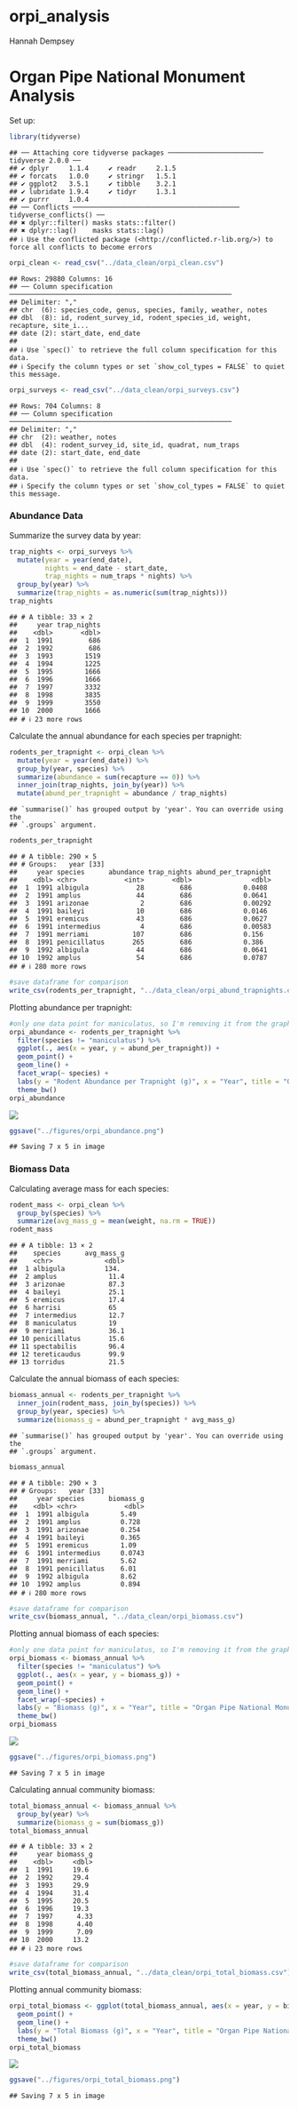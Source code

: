 orpi_analysis
================
Hannah Dempsey

# Organ Pipe National Monument Analysis

Set up:

``` r
library(tidyverse)
```

    ## ── Attaching core tidyverse packages ──────────────────────── tidyverse 2.0.0 ──
    ## ✔ dplyr     1.1.4     ✔ readr     2.1.5
    ## ✔ forcats   1.0.0     ✔ stringr   1.5.1
    ## ✔ ggplot2   3.5.1     ✔ tibble    3.2.1
    ## ✔ lubridate 1.9.4     ✔ tidyr     1.3.1
    ## ✔ purrr     1.0.4     
    ## ── Conflicts ────────────────────────────────────────── tidyverse_conflicts() ──
    ## ✖ dplyr::filter() masks stats::filter()
    ## ✖ dplyr::lag()    masks stats::lag()
    ## ℹ Use the conflicted package (<http://conflicted.r-lib.org/>) to force all conflicts to become errors

``` r
orpi_clean <- read_csv("../data_clean/orpi_clean.csv")
```

    ## Rows: 29880 Columns: 16
    ## ── Column specification ────────────────────────────────────────────────────────
    ## Delimiter: ","
    ## chr  (6): species_code, genus, species, family, weather, notes
    ## dbl  (8): id, rodent_survey_id, rodent_species_id, weight, recapture, site_i...
    ## date (2): start_date, end_date
    ## 
    ## ℹ Use `spec()` to retrieve the full column specification for this data.
    ## ℹ Specify the column types or set `show_col_types = FALSE` to quiet this message.

``` r
orpi_surveys <- read_csv("../data_clean/orpi_surveys.csv")
```

    ## Rows: 704 Columns: 8
    ## ── Column specification ────────────────────────────────────────────────────────
    ## Delimiter: ","
    ## chr  (2): weather, notes
    ## dbl  (4): rodent_survey_id, site_id, quadrat, num_traps
    ## date (2): start_date, end_date
    ## 
    ## ℹ Use `spec()` to retrieve the full column specification for this data.
    ## ℹ Specify the column types or set `show_col_types = FALSE` to quiet this message.

### Abundance Data

Summarize the survey data by year:

``` r
trap_nights <- orpi_surveys %>% 
  mutate(year = year(end_date),
         nights = end_date - start_date,
         trap_nights = num_traps * nights) %>% 
  group_by(year) %>% 
  summarize(trap_nights = as.numeric(sum(trap_nights)))
trap_nights
```

    ## # A tibble: 33 × 2
    ##     year trap_nights
    ##    <dbl>       <dbl>
    ##  1  1991         686
    ##  2  1992         686
    ##  3  1993        1519
    ##  4  1994        1225
    ##  5  1995        1666
    ##  6  1996        1666
    ##  7  1997        3332
    ##  8  1998        3835
    ##  9  1999        3550
    ## 10  2000        1666
    ## # ℹ 23 more rows

Calculate the annual abundance for each species per trapnight:

``` r
rodents_per_trapnight <- orpi_clean %>% 
  mutate(year = year(end_date)) %>%  
  group_by(year, species) %>% 
  summarize(abundance = sum(recapture == 0)) %>% 
  inner_join(trap_nights, join_by(year)) %>% 
  mutate(abund_per_trapnight = abundance / trap_nights)
```

    ## `summarise()` has grouped output by 'year'. You can override using the
    ## `.groups` argument.

``` r
rodents_per_trapnight
```

    ## # A tibble: 290 × 5
    ## # Groups:   year [33]
    ##     year species      abundance trap_nights abund_per_trapnight
    ##    <dbl> <chr>            <int>       <dbl>               <dbl>
    ##  1  1991 albigula            28         686             0.0408 
    ##  2  1991 amplus              44         686             0.0641 
    ##  3  1991 arizonae             2         686             0.00292
    ##  4  1991 baileyi             10         686             0.0146 
    ##  5  1991 eremicus            43         686             0.0627 
    ##  6  1991 intermedius          4         686             0.00583
    ##  7  1991 merriami           107         686             0.156  
    ##  8  1991 penicillatus       265         686             0.386  
    ##  9  1992 albigula            44         686             0.0641 
    ## 10  1992 amplus              54         686             0.0787 
    ## # ℹ 280 more rows

``` r
#save dataframe for comparison
write_csv(rodents_per_trapnight, "../data_clean/orpi_abund_trapnights.csv")
```

Plotting abundance per trapnight:

``` r
#only one data point for maniculatus, so I'm removing it from the graph
orpi_abundance <- rodents_per_trapnight %>% 
  filter(species != "maniculatus") %>% 
  ggplot(., aes(x = year, y = abund_per_trapnight)) +
  geom_point() +
  geom_line() +
  facet_wrap(~ species) +
  labs(y = "Rodent Abundance per Trapnight (g)", x = "Year", title = "Organ Pipe National Monument") +
  theme_bw()
orpi_abundance
```

![](orpi_analysis_files/figure-gfm/unnamed-chunk-4-1.png)<!-- -->

``` r
ggsave("../figures/orpi_abundance.png")
```

    ## Saving 7 x 5 in image

### Biomass Data

Calculating average mass for each species:

``` r
rodent_mass <- orpi_clean %>% 
  group_by(species) %>% 
  summarize(avg_mass_g = mean(weight, na.rm = TRUE))
rodent_mass
```

    ## # A tibble: 13 × 2
    ##    species      avg_mass_g
    ##    <chr>             <dbl>
    ##  1 albigula          134. 
    ##  2 amplus             11.4
    ##  3 arizonae           87.3
    ##  4 baileyi            25.1
    ##  5 eremicus           17.4
    ##  6 harrisi            65  
    ##  7 intermedius        12.7
    ##  8 maniculatus        19  
    ##  9 merriami           36.1
    ## 10 penicillatus       15.6
    ## 11 spectabilis        96.4
    ## 12 tereticaudus       99.9
    ## 13 torridus           21.5

Calculate the annual biomass of each species:

``` r
biomass_annual <- rodents_per_trapnight %>% 
  inner_join(rodent_mass, join_by(species)) %>% 
  group_by(year, species) %>% 
  summarize(biomass_g = abund_per_trapnight * avg_mass_g)
```

    ## `summarise()` has grouped output by 'year'. You can override using the
    ## `.groups` argument.

``` r
biomass_annual
```

    ## # A tibble: 290 × 3
    ## # Groups:   year [33]
    ##     year species      biomass_g
    ##    <dbl> <chr>            <dbl>
    ##  1  1991 albigula        5.49  
    ##  2  1991 amplus          0.728 
    ##  3  1991 arizonae        0.254 
    ##  4  1991 baileyi         0.365 
    ##  5  1991 eremicus        1.09  
    ##  6  1991 intermedius     0.0743
    ##  7  1991 merriami        5.62  
    ##  8  1991 penicillatus    6.01  
    ##  9  1992 albigula        8.62  
    ## 10  1992 amplus          0.894 
    ## # ℹ 280 more rows

``` r
#save dataframe for comparison
write_csv(biomass_annual, "../data_clean/orpi_biomass.csv")
```

Plotting annual biomass of each species:

``` r
#only one data point for maniculatus, so I'm removing it from the graph
orpi_biomass <- biomass_annual %>% 
  filter(species != "maniculatus") %>% 
  ggplot(., aes(x = year, y = biomass_g)) +
  geom_point() +
  geom_line() +
  facet_wrap(~species) +
  labs(y = "Biomass (g)", x = "Year", title = "Organ Pipe National Monument") +
  theme_bw()
orpi_biomass
```

![](orpi_analysis_files/figure-gfm/unnamed-chunk-7-1.png)<!-- -->

``` r
ggsave("../figures/orpi_biomass.png")
```

    ## Saving 7 x 5 in image

Calculating annual community biomass:

``` r
total_biomass_annual <- biomass_annual %>% 
  group_by(year) %>% 
  summarize(biomass_g = sum(biomass_g))
total_biomass_annual
```

    ## # A tibble: 33 × 2
    ##     year biomass_g
    ##    <dbl>     <dbl>
    ##  1  1991     19.6 
    ##  2  1992     29.4 
    ##  3  1993     29.9 
    ##  4  1994     31.4 
    ##  5  1995     20.5 
    ##  6  1996     19.3 
    ##  7  1997      4.33
    ##  8  1998      4.40
    ##  9  1999      7.09
    ## 10  2000     13.2 
    ## # ℹ 23 more rows

``` r
#save dataframe for comparison
write_csv(total_biomass_annual, "../data_clean/orpi_total_biomass.csv")
```

Plotting annual community biomass:

``` r
orpi_total_biomass <- ggplot(total_biomass_annual, aes(x = year, y = biomass_g)) +
  geom_point() +
  geom_line() +
  labs(y = "Total Biomass (g)", x = "Year", title = "Organ Pipe National Monument") +
  theme_bw()
orpi_total_biomass
```

![](orpi_analysis_files/figure-gfm/unnamed-chunk-9-1.png)<!-- -->

``` r
ggsave("../figures/orpi_total_biomass.png")
```

    ## Saving 7 x 5 in image
